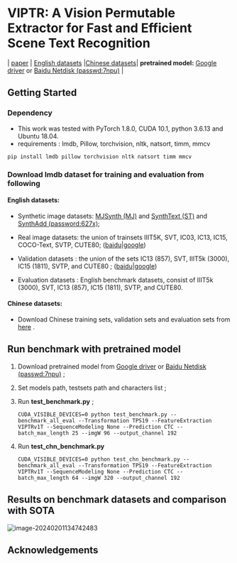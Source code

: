 # VIPTR: A Vision Permutable Extractor for Fast and Efficient Scene Text Recognition

| [paper](https://arxiv.org/abs/2401.10110) | [English datasets](https://www.dropbox.com/sh/i39abvnefllx2si/AAAbAYRvxzRp3cIE5HzqUw3ra?dl=0) |[Chinese datasets](https://github.com/fudanvi/benchmarking-chinese-text-recognition#download)| **pretrained model:** [Google driver](https://drive.google.com/drive/folders/1ARBG3GqWjpBqdELvd4I60jLeDBV-UPyt?usp=drive_link) or [Baidu Netdisk (passwd:7npu)](https://pan.baidu.com/s/1N9tSWv2RdZ9peB9w8nr9IA?pwd=7npu) |

## Getting Started

### Dependency

- This work was tested with PyTorch 1.8.0, CUDA 10.1, python 3.6.13 and Ubuntu 18.04. 
- requirements : lmdb, Pillow, torchvision, nltk, natsort, timm, mmcv

```
pip install lmdb pillow torchvision nltk natsort timm mmcv
```

### Download lmdb dataset for training and evaluation from following

#### English datasets:

- Synthetic image datasets: [MJSynth (MJ)](http://www.robots.ox.ac.uk/~vgg/data/text/) and [SynthText (ST)](http://www.robots.ox.ac.uk/~vgg/data/scenetext/) and [SynthAdd (password:627x)](https://pan.baidu.com/s/1uV0LtoNmcxbO-0YA7Ch4dg);

- Real image datasets: the union of trainsets IIIT5K, SVT, IC03, IC13, IC15, COCO-Text, SVTP, CUTE80; ([baidu]()|[google]())

- Validation datasets : the union of the sets IC13 (857), SVT, IIIT5k (3000), IC15 (1811), SVTP, and CUTE80 ; ([baidu]()|[google]())
- Evaluation datasets : English benchmark datasets, consist of IIIT5k (3000), SVT, IC13 (857), IC15 (1811), SVTP, and CUTE80.

#### Chinese datasets:

- Download Chinese training sets, validation sets and evaluation sets from [here](https://github.com/fudanvi/benchmarking-chinese-text-recognition#download) .

## Run benchmark with pretrained model

1. Download pretrained model from [Google driver](https://drive.google.com/drive/folders/1ARBG3GqWjpBqdELvd4I60jLeDBV-UPyt?usp=drive_link) or [Baidu Netdisk (passwd:7npu)](https://pan.baidu.com/s/1N9tSWv2RdZ9peB9w8nr9IA?pwd=7npu) ;

2. Set models path, testsets path and characters  list ;

3. Run **test_benchmark.py** ;

   ```
   CUDA_VISIBLE_DEVICES=0 python test_benchmark.py --benchmark_all_eval --Transformation TPS19 --FeatureExtraction VIPTRv1T --SequenceModeling None --Prediction CTC --batch_max_length 25 --imgW 96 --output_channel 192
   ```

4. Run **test_chn_benchmark.py**

   ```
   CUDA_VISIBLE_DEVICES=0 python test_chn_benchmark.py --benchmark_all_eval --Transformation TPS19 --FeatureExtraction VIPTRv1T --SequenceModeling None --Prediction CTC --batch_max_length 64 --imgW 320 --output_channel 192
   ```

## Results on benchmark datasets and comparison with SOTA

![image-20240201134742483](C:\Users\HP\AppData\Roaming\Typora\typora-user-images\image-20240201134742483.png)

## Acknowledgements
